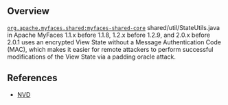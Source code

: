 ## Overview
[`org.apache.myfaces.shared:myfaces-shared-core`](http://search.maven.org/#search%7Cga%7C1%7Ca%3A%22myfaces-shared-core%22)
shared/util/StateUtils.java in Apache MyFaces 1.1.x before 1.1.8, 1.2.x before 1.2.9, and 2.0.x before 2.0.1 uses an encrypted View State without a Message Authentication Code (MAC), which makes it easier for remote attackers to perform successful modifications of the View State via a padding oracle attack.

## References
- [NVD](https://web.nvd.nist.gov/view/vuln/detail?vulnId=CVE-2010-2057)